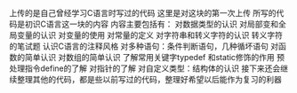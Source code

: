 上传的是自己曾经学习C语言时写过的代码
这里是对这块的第一次上传
所写的代码是初识C语言这一块的内容
内容主要包括有：
	对数据类型的认识
	对局部变和全局变量的认识
	对变量的使用
	对常量的定义
	对字符串和转义字符的认识
	转义字符的笔试题
	认识C语言的注释风格
	对多种语句：条件判断语句，几种循坏语句
	对函数的简单认识
	对数组的简单认识
	了解常用关键字typedef 和static修饰的作用
	预处理指令define的了解
	对指针的了解
	对自定义类型：结构体的认识
接下来还会继续整理其他的代码，都是些以前写过的代码，整理好希望以后能作为复习的利器
